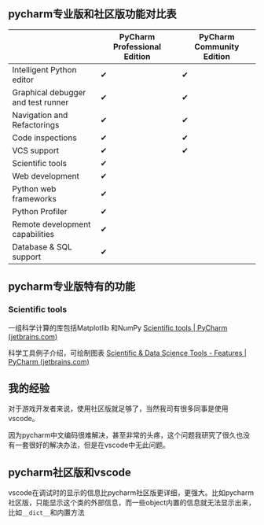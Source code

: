 ## pycharm专业版和社区版功能对比表

|                                    | PyCharm Professional Edition | PyCharm Community Edition |
| ---------------------------------- | ---------------------------- | ------------------------- |
| Intelligent Python editor          | ✔                            | ✔                         |
| Graphical debugger and test runner | ✔                            | ✔                         |
| Navigation and Refactorings        | ✔                            | ✔                         |
| Code inspections                   | ✔                            | ✔                         |
| VCS support                        | ✔                            | ✔                         |
| Scientific tools                   | ✔                            |                           |
| Web development                    | ✔                            |                           |
| Python web frameworks              | ✔                            |                           |
| Python Profiler                    | ✔                            |                           |
| Remote development capabilities    | ✔                            |                           |
| Database & SQL support             | ✔                            |                           |

## pycharm专业版特有的功能

### Scientific tools

一组科学计算的库包括Matplotlib 和NumPy [Scientific tools | PyCharm (jetbrains.com)](https://www.jetbrains.com/help/pycharm/scientific-tools.html)

科学工具例子介绍，可绘制图表 [Scientific & Data Science Tools - Features | PyCharm (jetbrains.com)](https://www.jetbrains.com/pycharm/features/scientific_tools.html)

## 我的经验

对于游戏开发者来说，使用社区版就足够了，当然我司有很多同事是使用vscode。

因为pycharm中文编码很难解决，甚至非常的头疼，这个问题我研究了很久也没有一套很好的解决办法，但是在vscode中无此问题。

## pycharm社区版和vscode

vscode在调试时的显示的信息比pycharm社区版更详细，更强大。比如pycharm社区版，只能显示这个类的外部信息，而一些object内置的信息就无法显示出来，比如`__dict__`和内置方法